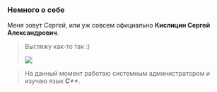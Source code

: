 ### Немного о себе

Меня зовут _Сергей_, или уж совсем официально **Кислицин Сергей Александрович**.

> Выгляжу как-то так :)
> 
> ![](https://github.com/KislitsinSA/kislitsinsa.github.io/blob/main/foto/Litlfoto.jpg)

> На данный момент работаю системным администратором и изучаю язык ***С++***.
